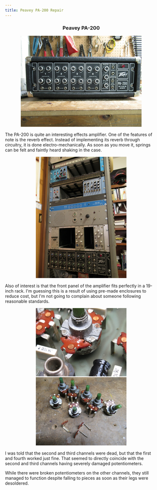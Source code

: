 ```yaml
---
title: Peavey PA-200 Repair
---
```

<div style="text-align: center;" class="body">
  <h3 style="text-align: center;">Peavey PA-200</h3>
  <img src="./assets/img/IMG_0326.JPG" height="300" width="400"><br>
</div>
<div class="body">
  <p>
    The PA-200 is quite an interesting effects amplifier.
    One of the features of note is the reverb effect.
    Instead of implementing its reverb through circuitry, it is done electro-mechanically.
    As soon as you move it, springs can be felt and faintly heard shaking in the case.
  </p>
</div>
<div style="text-align: center;" class="body">
  <img src="./assets/img/IMG_0306.JPG" height="400" width="300"><br>
</div>
<div class="body">
  <p>
    Also of interest is that the front panel of the amplifier fits perfectly in a 19-inch rack.
    I'm guessing this is a result of using pre-made enclosures to reduce cost,
    but I'm not going to complain about someone following reasonable standards.
  </p>
</div>
<div style="text-align: center;" class="body">
  <img src="./assets/img/IMG_0310.JPG" height="225" width="300">
  <img src="./assets/img/IMG_0323.JPG" height="225" width="300"><br>
</div>
<div class="body">
  <p>
    I was told that the second and third channels were dead,
    but that the first and fourth worked just fine.
    That seemed to directly coincide with the second and third
    channels having severely damaged potentiometers.
  </p>
  <p>
    While there were broken potentiometers on the other
    channels, they still managed to function despite falling
    to pieces as soon as their legs were desoldered.
  </p>
</div>
